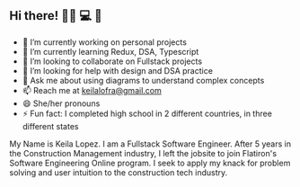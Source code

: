## Hi there! 👷‍♀️ 💻 🐛

<!--
**keelalopez/keelalopez** is a ✨ _special_ ✨ repository because its `README.md` (this file) appears on your GitHub profile.

Here are some ideas to get you started:
-->
- 🔭 I’m currently working on personal projects
- 🌱 I’m currently learning Redux, DSA, Typescript
- 👯 I’m looking to collaborate on Fullstack projects
- 🤔 I’m looking for help with design and DSA practice
- 💬 Ask me about using diagrams to understand complex concepts
- 📫 Reach me at keilalofra@gmail.com
- 😄 She/her pronouns
- ⚡ Fun fact: I completed high school in 2 different countries, in three different states 


My Name is Keila Lopez. I am a Fullstack Software Engineer. After 5 years in the Construction Management industry, I left the jobsite to join Flatiron's Software Engineering Online program. I seek to apply my knack for problem solving and user intuition to the construction tech industry. 
